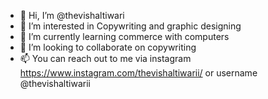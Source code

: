- 👋 Hi, I’m @thevishaltiwari
- 👀 I’m interested in Copywriting and graphic designing 
- 🌱 I’m currently learning commerce with computers
- 💞️ I’m looking to collaborate on copywriting
- 📫 You can reach out to me via instagram https://www.instagram.com/thevishaltiwarii/ or username @thevishaltiwarii

<!---
thevishaltiwari/thevishaltiwari is a ✨ special ✨ repository because its `README.md` (this file) appears on your GitHub profile.
You can click the Preview link to take a look at your changes.
--->
